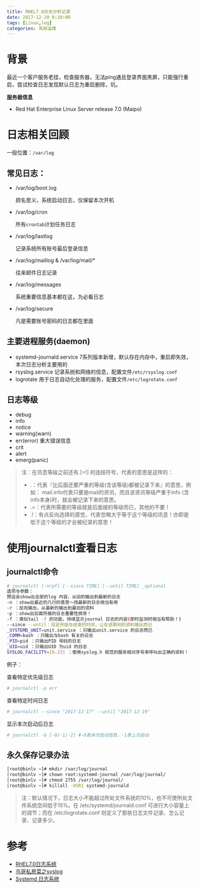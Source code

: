 ```yaml
---
title: RHEL7.0日志分析记录
date: 2017-12-20 8:20:00
tags: [Linux,log]
categories: 系统运维
---
```


# 背景

最近一个客户服务老挂，检查服务器，无法ping通且登录界面黑屏，只能强行重启，尝试检查日志发现默认日志为重启删除，坑。

<!--more-->

**服务器信息**

- Red Hat Enterprise Linux Server release 7.0 (Maipo)

# 日志相关回顾

一般位置：`/var/log`

## 常见日志：

- /var/log/boot.log

  顾名思义，系统启动日志，仅保留本次开机

- /var/log/cron

  所有`crontab`计划任务日志

- /var/log/lastlog

  记录系统所有账号最后登录信息


- /var/log/maillog &  /var/log/mail/*

  往来邮件日志记录

- /var/log/messages

  系统重要信息基本都在这，为必看日志

- /var/log/secure

  凡是需要账号密码的日志都在里面

## 主要进程服务(daemon)

- systemd-journald.service  7系列版本新增，默认存在内存中，重启即失效，本次日志分析主要用的
- rsyslog.service 记录系统和网络的信息，配置文件`/etc/rsyslog.conf`
- logrotate 用于日志自动化处理的服务，配置文件`/etc/logrotate.conf`

## 日志等级

- debug 
- info
- notice
- warning(warn) 
- err(error)  重大错误信息
- crit
- alert
- emerg(panic)

> 注：在讯息等级之前还有.[=!] 的连结符号，代表的意思是这样的：
>
> - .：代表『比后面还要严重的等级(含该等级)都被记录下来』的意思，例如： mail.info代表只要是mail的资讯，而且该资讯等级严重于info (含info本身)时，就会被记录下来的意思。
> - .=：代表所需要的等级就是后面接的等级而已，其他的不要！
> - .!：有点反向选择的感觉，代表忽略大于等于这个等级的讯息！亦即是低于这个等级的才会被纪录的意思！



# 使用journalctl查看日志

## journalctl命令

```bash
# journalctl [-nrpf] [--since TIME] [--until TIME] _optional 
选项与参数：
预设会show出全部的log 内容，从旧的输出到最新的日志
-n ：show出最近的几行的意思～找最新的日志相当有用
-r ：反向输出，从最新的输出到最旧的资料
-p ：show出后面所接的日志重要性排序！
-f ：类似tail -f 的功能，持续显示journal 日志的内容(即时监测时相当有帮助！)
--since --until：设定开始与结束的时间，让在该期间的资料输出而已
_SYSTEMD_UNIT=unit.service ：只输出unit.service 的日志而已
_COMM=bash ：只输出与bash 有关的日志
_PID=pid ：只输出PID 号码的日志
_UID=uid ：只输出UID 为uid 的日志
SYSLOG_FACILITY=[0-23] ：使用syslog.h 规范的服务相对序号来呼叫出正确的资料！
```

例子：

查看特定优先级日志

```bash
# journalctl -p err
```

查看特定时间日志

```bash
# journalctl --since "2017-12-17" --until "2017-12-19"
```

显示本次启动后日志

```bash
# journalctl -b [-0/-1/-2] #-0表本次启动信息，-1表上次启动
```



## 永久保存记录办法

```bash
[root@binlv ~]# mkdir /var/log/journal
[root@binlv ~]# chown root:systemd-journal /var/log/journal/
[root@binlv ~]# chmod 2755 /var/log/journal/
[root@binlv ~]# killall -USR1 systemd-journald
```

> 注：默认情况下，日志大小不能超过所处文件系统的10%，也不可使所处文件系统空间低于15%。在 /etc/systemd/journald.conf 可进行大小容量上的调节；而在 /etc/logrotate.conf 则定义了那些日志文件记录、怎么记录、记录多少。

# 参考

- [RHEL7.0日志系统](http://www.linuxidc.com/Linux/2016-01/127729.htm)
- [鸟哥私房菜之syslog](http://linux.vbird.org/linux_basic/0570syslog.php#whatis_syslog_1)
- [Systemd 日志系统](http://www.cnblogs.com/itxdm/p/Systemd_log_system_journalctl.html)